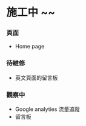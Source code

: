 
# 施工中  ~~

### 頁面
+ Home page 

### 待維修
+ 英文頁面的留言板

### 觀察中
 + Google analyties 流量追蹤
 + 留言板









